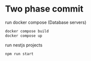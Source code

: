 # Two phase commit 


run docker compose (Database servers)
```bash
docker compose build
docker compose up
```

run nestjs projects
```bash
npm run start
```

